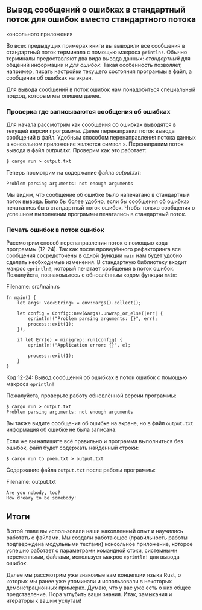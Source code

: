 ## Вывод сообщений о ошибках в стандартный поток для ошибок вместо стандартного потока
консольного приложения

Во всех предыдущих примерах книги вы выводили все сообщения в стандартный поток
терминала с помощью макроса `println!`. Обычно терминалы предоставляют два вида
вывода данных: *стандартный* для общений информации и *для ошибок*. Такая особенность
позволяет, например, писать настройки текущего состояния программы в файл, а сообщения
об ошибках на экран.

Для вывода сообщений в поток ошибок нам понадобиться специальный подход, которым
мы опишем далее.

### Проверка где записываются сообщения об ошибках

Для начала рассмотрим как сообщения об ошибках выводятся в текущей версии программы.
Далее перенаправил поток вывода сообщений в файл. Удобным способом перенаправления
потока данных в консольном приложение является символ  `>`. Перенаправим поток
вывода в файл *output.txt*. Проверим как это работает:

```text
$ cargo run > output.txt
```

Теперь посмотрим на содержание файла *output.txt*:

```text
Problem parsing arguments: not enough arguments
```

Мы видим, что сообщение об ошибке было напечатано в стандартный поток вывода.
Было бы более удобно, если бы сообщения об ошибках печатались бы в стандартный
поток ошибок. Чтобы только сообщения о успешном выполнении программы печатались в
стандартный поток.

### Печать ошибок в поток ошибок

Рассмотрим способ перенаправления поток с помощью кода программы (12-24).
Так как после проведённого рефакторинга все сообщения сосредоточены в одной функции
`main` нам будет удобно сделать необходимые изменения. В стандартную библиотеку
входит макрос `eprintln!`, который печатает сообщения в поток ошибок. Пожалуйста,
познакомьтесь с обновлённым кодом функции `main`:

<span class="filename">Filename: src/main.rs</span>

```rust,ignore
fn main() {
    let args: Vec<String> = env::args().collect();

    let config = Config::new(&args).unwrap_or_else(|err| {
        eprintln!("Problem parsing arguments: {}", err);
        process::exit(1);
    });

    if let Err(e) = minigrep::run(config) {
        eprintln!("Application error: {}", e);

        process::exit(1);
    }
}
```

<span class="caption">Код 12-24: Вывод сообщений об ошибках в поток ошибок с помощью
макроса `eprintln!`</span>

Пожалуйста, проверьте работу обновлённой версии программы:

```text
$ cargo run > output.txt
Problem parsing arguments: not enough arguments
```

Вы также видите сообщения об ошибке на экране, но в файл `output.txt` информация
об ошибке не была записана.

Если же вы напишите всё правильно и программа выполниться без ошибок, файл будет
содержать найденный строки:

```text
$ cargo run to poem.txt > output.txt
```

Содержание файла `output.txt` после работы программы:

<span class="filename">Filename: output.txt</span>

```text
Are you nobody, too?
How dreary to be somebody!
```

## Итоги

В этой главе вы использовали наши накопленный опыт и научились работать с файлами.
Мы создали работающее (правильность работы подтверждена модульными тестами)
консольное приложение, которое успешно работает с параметрами командной стоки,
системными переменными, файлами, использует макрос `eprintln!` для вывода ошибок.

Далее мы рассмотрим уже знакомые вам концепции языка Rust, о которых мы ранее уже
упоминали и использовали в некоторых демонстрационных примерах. Думаю, что у вас
уже есть о них общее представление. Пора углубить ваши знания. Итак, замыкания и
итераторы к вашим услугам!

